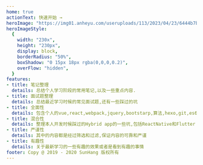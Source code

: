 ```yaml
---
home: true
actionText: 快速开始 →
heroImage: "https://img01.anheyu.com/useruploads/113/2023/04/23/6444b7bfb2406.jpg"
heroImageStyle:
  {
    width: "230x",
    height: "230px",
    display: block,
    borderRadius: "50%",
    boxShadow: "0 15px 18px rgba(0,0,0,0.2)",
    overFlow: "hidden",
  }
features:
- title: 笔记整理
  details: 总结个人学习阶段的常用笔记,以及一些重点内容.
- title: 面试题整理
  details: 总结最近学习时候的常见面试题,还有一些踩过的坑
- title: 全面性
  details: 包含个人的vue,react,webpack,jquery,bootstarp,算法,hexo,git,es6等主流语言
- title: 混合性
  details: 整理本人开发时候踩过的Hybrid app的一些坑,包括ReactNative和Flutter
- title: 严谨性
  details: 其中的内容都是经过筛选和过滤,保证内容的可靠和严谨
- title: 有趣性
  details: 关于最新学习的一些有趣的效果或者是看到有趣的事情
footer: Copy @ 2019 - 2020 SunHang 版权所有
---
```

